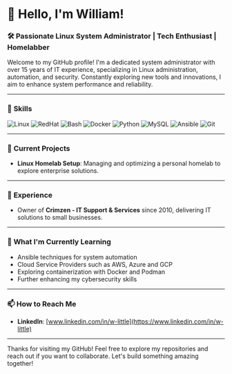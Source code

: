 # 👋 Hello, I'm William!  

### 🛠️ Passionate Linux System Administrator | Tech Enthusiast | Homelabber  

Welcome to my GitHub profile! I'm a dedicated system administrator with over 15 years of IT experience, specializing in Linux administration, automation, and security. Constantly exploring new tools and innovations, I aim to enhance system performance and reliability.  

---

### 🔧 **Skills**  
<p>
  <img src="https://img.shields.io/badge/Linux-%23323330.svg?style=for-the-badge&logo=linux&logoColor=white" alt="Linux" />
  <img src="https://img.shields.io/badge/RedHat-%23EE0000.svg?style=for-the-badge&logo=redhat&logoColor=white" alt="RedHat" />
  <img src="https://img.shields.io/badge/Bash-%23121011.svg?style=for-the-badge&logo=gnu-bash&logoColor=white" alt="Bash" />
  <img src="https://img.shields.io/badge/Docker-%230db7ed.svg?style=for-the-badge&logo=docker&logoColor=white" alt="Docker" />
  <img src="https://img.shields.io/badge/Python-%233776AB.svg?style=for-the-badge&logo=python&logoColor=white" alt="Python" />
  <img src="https://img.shields.io/badge/MySQL-%234479A1.svg?style=for-the-badge&logo=mysql&logoColor=white" alt="MySQL" />
  <img src="https://img.shields.io/badge/Ansible-%231A1918.svg?style=for-the-badge&logo=ansible&logoColor=white" alt="Ansible" />
  <img src="https://img.shields.io/badge/Git-%23F05032.svg?style=for-the-badge&logo=git&logoColor=white" alt="Git" />
</p>

---

### 📂 **Current Projects**   
- **Linux Homelab Setup**: Managing and optimizing a personal homelab to explore enterprise solutions.

---

### 🚀 **Experience**  
- Owner of **Crimzen - IT Support & Services** since 2010, delivering IT solutions to small businesses.

---

### 🌱 **What I'm Currently Learning**  
- Ansible techniques for system automation
- Cloud Service Providers such as AWS, Azure and GCP
- Exploring containerization with Docker and Podman
- Further enhancing my cybersecurity skills

---

### 📫 **How to Reach Me**  

- **LinkedIn**: [www.linkedin.com/in/w-little](https://www.linkedin.com/in/w-little)  

---

Thanks for visiting my GitHub! Feel free to explore my repositories and reach out if you want to collaborate. Let's build something amazing together!


